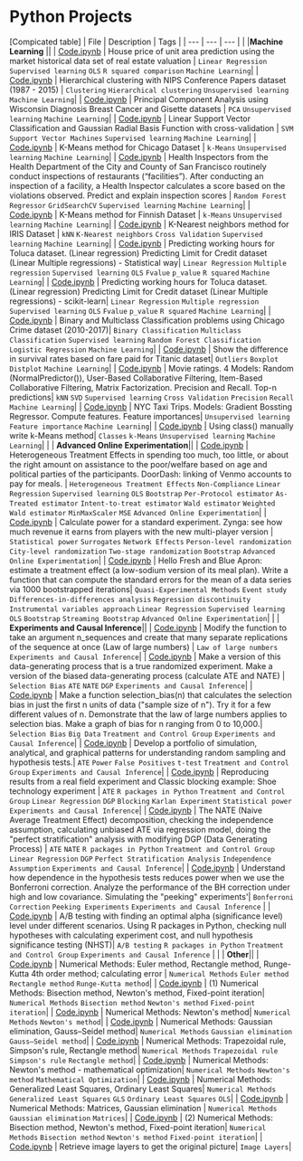 # Python Projects
[Compicated table]
| File | Description | Tags |
| --- | --- | --- |
| |__Machine Learning__ ||
| [Code.ipynb](https://github.com/akhachatrian/PythonProjects/blob/master/ArmenKhachatrianML1.ipynb) | House price of unit area prediction using the market historical data set of real estate valuation | `Linear Regression` `Supervised learning` `OLS` `R squared comparison` `Machine Learning`|
| [Code.ipynb](https://github.com/akhachatrian/PythonProjects/blob/master/Armen_CS%20663_05_Hierarchical.ipynb) | Hierarchical clustering with NIPS Conference Papers dataset (1987 - 2015) | `Clustering` `Hierarchical clustering` `Unsupervised learning` `Machine Learning`|
| [Code.ipynb](https://github.com/akhachatrian/PythonProjects/blob/master/CS%20663%20-%2003-PCA%20-%20Armen%20Khachatrian.ipynb) | Principal Component Analysis using Wisconsin Diagnosis Breast Cancer and Gisette datasets | `PCA` `Unsupervised learning` `Machine Learning`|
| [Code.ipynb](https://github.com/akhachatrian/PythonProjects/blob/master/CS_ExtraLab.ipynb) | Linear Support Vector Classification and Gaussian Radial Basis Function with cross-validation | `SVM` `Support Vector Machines` `Supervised learning` `Machine Learning`|
| [Code.ipynb](https://github.com/akhachatrian/PythonProjects/blob/master/Chicago_dataset.ipynb) | K-Means method for Chicago Dataset | `k-Means` `Unsupervised learning` `Machine Learning`|
| [Code.ipynb](https://github.com/akhachatrian/PythonProjects/blob/master/DataChallengeFinal.ipynb) | Health Inspectors from the Health Department of the City and County of San Francisco routinely conduct inspections of restaurants (“facilities”). After conducting an inspection of a facility, a Health Inspector calculates a score based on the violations observed. Predict and explain inspection scores | `Random Forest Regressor` `GridSearchCV` `Supervised learning` `Machine Learning`|
| [Code.ipynb](https://github.com/akhachatrian/PythonProjects/blob/master/FinnishData.ipynb) | K-Means method for Finnish Dataset | `k-Means` `Unsupervised learning` `Machine Learning`|
| [Code.ipynb](https://github.com/akhachatrian/PythonProjects/blob/master/Khachatrian_knn.ipynb) | K-Nearest neighbors method for IRIS Dataset | `kNN` `K-Nearest neighbors` `Cross Validation` `Supervised learning` `Machine Learning`|
| [Code.ipynb](https://github.com/akhachatrian/PythonProjects/blob/master/Lab5_LR_Statistical_Way_Armen_(Last_version).ipynb) | Predicting working hours for Toluca dataset. (Linear regression) Predicting Limit for Credit dataset (Linear Multiple regressions) - Statistical way| `Linear Regression` `Multiple regression`  `Supervised learning` `OLS` `Fvalue` `p_value` `R squared` `Machine Learning`|
| [Code.ipynb](https://github.com/akhachatrian/PythonProjects/blob/master/Lab5_regression_Armen.ipynb) | Predicting working hours for Toluca dataset. (Linear regression) Predicting Limit for Credit dataset (Linear Multiple regressions) - scikit-learn| `Linear Regression` `Multiple regression`  `Supervised learning` `OLS` `Fvalue` `p_value` `R squared` `Machine Learning`|
| [Code.ipynb](https://github.com/akhachatrian/PythonProjects/blob/master/MLhomework_adjusted.ipynb) | Binary and Multiclass Classification problems using Chicago Crime dataset (2010-2017)| `Binary Classification` `Multiclass Classification`  `Supervised learning` `Random Forest Classification` `Logistic Regression` `Machine Learning`|
| [Code.ipynb](https://github.com/akhachatrian/PythonProjects/blob/master/TitanicCode.ipynb) | Show the difference in survival rates based on fare paid for Titanic dataset| `Outliers` `Boxplot`  `Distplot` `Machine Learning`|
| [Code.ipynb](https://github.com/akhachatrian/PythonProjects/blob/master/advanced_python.ipynb) | Movie ratings. 4 Models: Random (NormalPredictor()),  User-Based Collaborative Filtering, Item-Based Collaborative Filtering, Matrix Factorization. Precision and Recall. Top-n predictions| `kNN` `SVD` `Supervised learning` `Cross Validation` `Precision` `Recall` `Machine Learning`|
| [Code.ipynb](https://github.com/akhachatrian/PythonProjects/blob/master/advanced_python-3.ipynb) | NYC Taxi Trips. Models: Gradient Bossting Regressor. Compute features. Feature importances| `Unsupervised learning` `Feature importance` `Machine Learning`|
| [Code.ipynb](https://github.com/akhachatrian/PythonProjects/blob/master/kmeans.ipynb) | Using class() manually write k-Means method| `Classes` `k-Means` `Unsupervised learning` `Machine Learning`|
| | __Advanced Online Experimentation__||
| [Code.ipynb](https://github.com/akhachatrian/PythonProjects/blob/master/Economics691_06_Assignment2.ipynb) | Heterogeneous Treatment Effects in spending too much, too little, or about the right amount on assistance to the poor/welfare based on age and political parties of the participants. DoorDash: linking of Venmo accounts to pay for meals. | `Heterogeneous Treatment Effects` `Non-Compliance` `Linear Regression` `Supervised learning` `OLS` `Bootstrap` `Per-Protocol estimator` `As-Treated estimator` `Intent-to-treat estimator`  `Wald estimator` `Weighted Wald estimator` `MinMaxScaler` `MSE` `Advanced Online Experimentation`|
| [Code.ipynb](https://github.com/akhachatrian/PythonProjects/blob/master/Homework3_AdvExp.ipynb) | Calculate power for a standard experiment. Zynga: see how much revenue it earns from players with the new multi-player version | `Statistical power` `Surrogates` `Network Effects` `Person-level randomization` `City-level randomization` `Two-stage randomization` `Bootstrap` `Advanced Online Experimentation`|
| [Code.ipynb](https://github.com/akhachatrian/PythonProjects/blob/master/Econ691-06_Assign4.ipynb) | Hello Fresh and Blue Apron: estimate a treatment effect (a low-sodium version of its meal plan).  Write a function that can compute the standard errors for the mean of a data series via 1000 bootstrapped iterations| `Quasi-Experimental Methods` `Event study` `Differences-in-differences analysis` `Regression discontinuity` `Instrumental variables approach` `Linear Regression` `Supervised learning` `OLS` `Bootstrap` `Streaming Bootstrap` `Advanced Online Experimentation`|
| | __Experiments and Causal Inference__||
| [Code.ipynb](https://github.com/akhachatrian/PythonProjects/blob/master/Khachatrian_law_of_large_numbers.ipynb) | Modify the function to take an argument n_sequences and create that many separate replications of the sequence at once (Law of large numbers) | `Law of large numbers` `Experiments and Causal Inference`|
| [Code.ipynb](https://github.com/akhachatrian/PythonProjects/blob/master/Khachatrian_selection_bias.ipynb) | Make a version of this data-generating process that is a true randomized experiment. Make a version of the biased data-generating process (calculate ATE and NATE) | `Selection Bias` `ATE` `NATE` `DGP` `Experiments and Causal Inference`|
| [Code.ipynb](https://github.com/akhachatrian/PythonProjects/blob/master/PS_Sel_bias_Big_data.ipynb) | Make a function selection_bias(n) that calculates the selection bias in just the first n units of data ("sample size of n"). Try it for a few different values of n. Demonstrate that the law of large numbers applies to selection bias. Make a graph of bias for n ranging from 0 to 10,000.| `Selection Bias` `Big Data` `Treatment and Control Group` `Experiments and Causal Inference`|
| [Code.ipynb](https://github.com/akhachatrian/PythonProjects/blob/master/Problemset2.ipynb) | Develop a portfolio of simulation, analytical, and graphical patterns for understanding random sampling and hypothesis tests.| `ATE` `Power` `False Positives` `t-test` `Treatment and Control Group` `Experiments and Causal Inference`|
| [Code.ipynb](https://github.com/akhachatrian/PythonProjects/blob/master/Khachatrian_PS3.ipynb) | Reproducing results from a real field experiment and Classic blocking example: Shoe technology experiment | `ATE` `R packages in Python` `Treatment and Control Group` `Linear Regression` `DGP` `Blocking` `Karlan Experiment` `Statistical power` `Experiments and Causal Inference`|
| [Code.ipynb](https://github.com/akhachatrian/PythonProjects/blob/master/Armen_KhachatrianPS4.ipynb) | The NATE (Naive Average Treatment Effect) decomposition, checking the independence assumption, calculating unbiased ATE via regression model, doing the "perfect stratification" analysis with modifying DGP (Data Generating Process) | `ATE` `NATE` `R packages in Python` `Treatment and Control Group` `Linear Regression` `DGP` `Perfect Stratification Analysis` `Independence Assumption` `Experiments and Causal Inference`|
| [Code.ipynb](https://github.com/akhachatrian/PythonProjects/blob/master/ArmenKhachatrianProblemSet5.ipynb) | Understand how dependence in the hypothesis tests reduces power when we use the Bonferroni correction. Analyze the performance of the BH correction under high and low covariance. Simulating the "peeking" experiments'| `Bonferroni Correction` `Peeking Experiments` `Experiments and Causal Inference` |
| [Code.ipynb](https://github.com/akhachatrian/PythonProjects/blob/master/ArmenKhachatrianPS6.ipynb) | A/B testing with finding an optimal alpha (significance level) level under different scenarios. Using R packages in Python, checking null hypotheses with calculating experiment cost, and null hypothesis significance testing (NHST)| `A/B testing` `R packages in Python` `Treatment and Control Group` `Experiments and Causal Inference` |
| | __Other__||
| [Code.ipynb](https://github.com/akhachatrian/PythonProjects/blob/master/ChM_Armen_1.ipynb) | Numerical Methods: Euler method, Rectangle method,  Runge-Kutta 4th order method; calculating error | `Numerical Methods` `Euler method` `Rectangle method` `Runge-Kutta method`|
| [Code.ipynb](https://github.com/akhachatrian/PythonProjects/blob/master/HW_Numerical_Methods.ipynb) | (1) Numerical Methods: Bisection method, Newton's method, Fixed-point iteration| `Numerical Methods` `Bisection method` `Newton's method` `Fixed-point iteration`|
| [Code.ipynb](https://github.com/akhachatrian/PythonProjects/blob/master/KhachatrianAA_4L_NM.ipynb) | Numerical Methods: Newton's method| `Numerical Methods` `Newton's method`|
| [Code.ipynb](https://github.com/akhachatrian/PythonProjects/blob/master/KhachatrianAA_5L_NM.ipynb) | Numerical Methods: Gaussian elimination, Gauss–Seidel method| `Numerical Methods` `Gaussian elimination` `Gauss–Seidel method`|
| [Code.ipynb](https://github.com/akhachatrian/PythonProjects/blob/master/KhachatrianAA_8L_NM.ipynb) | Numerical Methods: Trapezoidal rule, Simpson's rule, Rectangle method| `Numerical Methods` `Trapezoidal rule` `Simpson's rule` `Rectangle method`|
| [Code.ipynb](https://github.com/akhachatrian/PythonProjects/blob/master/KhachatrianAA_9L_NM.ipynb) | Numerical Methods: Newton's method - mathematical optimization| `Numerical Methods` `Newton's method` `Mathematical Optimization`|
| [Code.ipynb](https://github.com/akhachatrian/PythonProjects/blob/master/KhachatrianAA_L6_NM.ipynb) | Numerical Methods: Generalized Least Squares, Ordinary Least Squares| `Numerical Methods` `Generalized Least Squares` `GLS` `Ordinary Least Squares` `OLS`|
| [Code.ipynb](https://github.com/akhachatrian/PythonProjects/blob/master/Laba3NMKhachatrian.ipynb) | Numerical Methods: Matrices, Gaussian elimination | `Numerical Methods` `Gaussian elimination` `Matrices`|
| [Code.ipynb](https://github.com/akhachatrian/PythonProjects/blob/master/NM_Lab2Armen.ipynb) | (2) Numerical Methods: Bisection method, Newton's method, Fixed-point iteration| `Numerical Methods` `Bisection method` `Newton's method` `Fixed-point iteration`|
| [Code.ipynb](https://github.com/akhachatrian/PythonProjects/blob/master/image_layers.ipynb) | Retrieve image layers to get the original picture| `Image Layers`|

